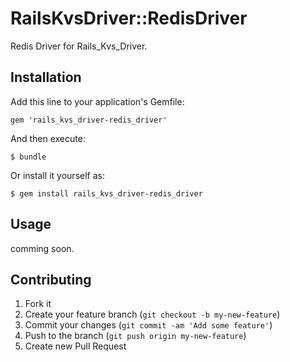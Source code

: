 # RailsKvsDriver::RedisDriver

Redis Driver for Rails_Kvs_Driver.

## Installation

Add this line to your application's Gemfile:

    gem 'rails_kvs_driver-redis_driver'

And then execute:

    $ bundle

Or install it yourself as:

    $ gem install rails_kvs_driver-redis_driver

## Usage

comming soon.

## Contributing

1. Fork it
2. Create your feature branch (`git checkout -b my-new-feature`)
3. Commit your changes (`git commit -am 'Add some feature'`)
4. Push to the branch (`git push origin my-new-feature`)
5. Create new Pull Request
